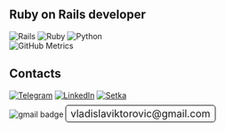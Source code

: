 ## Ruby on Rails developer
![Rails](https://img.shields.io/badge/Ruby_on_Rails-CC0000?style=flat&logo=rubyonrails&logoColor=white)
![Ruby](https://img.shields.io/badge/Ruby-CC342D?style=flat&logo=ruby&logoColor=white)
![Python](https://img.shields.io/badge/Python-3776AB?style=flat&logo=python&logoColor=white)  
![GitHub Metrics](https://metrics.lecoq.io/khamitskiy-vlad)
## Contacts
[![Telegram](https://img.shields.io/badge/Telegram-2CA5E0?style=for-the-badge&logo=telegram&logoColor=white)](https://t.me/vlad_khamitskiy)
[![LinkedIn](https://img.shields.io/badge/LinkedIn-0077B5?style=for-the-badge&logo=linkedin&logoColor=white)](http://www.linkedin.com/in/vladislav-khamitskiy)
[![Setka](https://img.shields.io/badge/Setka-8F35FF?style=for-the-badge)](https://setka.ru/accounts/51389)
<p>
  <img src="https://img.shields.io/badge/Gmail-D14836?style=for-the-badge&logo=gmail&logoColor=white" alt="gmail badge"/>
  <span style="font-size: 18px; border: 1px solid black; padding: 4px 8px; border-radius: 5px;">vladislaviktorovic@gmail.com</span>
</p>
